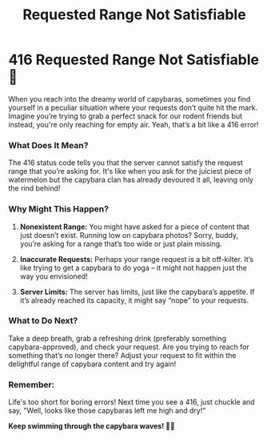 ﻿---
category: 4xx
code: 416
cover: https://firebasestorage.googleapis.com/v0/b/capy-http.appspot.com/o/Capy-416-750x600.webp?alt=media
thumbnail: https://firebasestorage.googleapis.com/v0/b/capy-http.appspot.com/o/Capy-416-250x200.webp?alt=media
coverAlt: Requested Range Not Satisfiable
description: Requested Range Not Satisfiable
tags:
- 4xx
title: Requested Range Not Satisfiable
---


# 416 Requested Range Not Satisfiable 🐾

When you reach into the dreamy world of capybaras, sometimes you find yourself in a peculiar situation where your requests don’t quite hit the mark. Imagine you’re trying to grab a perfect snack for our rodent friends but instead, you're only reaching for empty air. Yeah, that’s a bit like a 416 error!

### What Does It Mean?

The 416 status code tells you that the server cannot satisfy the request range that you’re asking for. It's like when you ask for the juiciest piece of watermelon but the capybara clan has already devoured it all, leaving only the rind behind!

### Why Might This Happen?

1. **Nonexistent Range:** You might have asked for a piece of content that just doesn’t exist. Running low on capybara photos? Sorry, buddy, you’re asking for a range that’s too wide or just plain missing.
  
2. **Inaccurate Requests:** Perhaps your range request is a bit off-kilter. It’s like trying to get a capybara to do yoga – it might not happen just the way you envisioned!

3. **Server Limits:** The server has limits, just like the capybara’s appetite. If it’s already reached its capacity, it might say “nope” to your requests.

### What to Do Next?

Take a deep breath, grab a refreshing drink (preferably something capybara-approved), and check your request. Are you trying to reach for something that’s no longer there? Adjust your request to fit within the delightful range of capybara content and try again!

### Remember:

Life's too short for boring errors! Next time you see a 416, just chuckle and say, "Well, looks like those capybaras left me high and dry!" 

**Keep swimming through the capybara waves! 🌊🐹**